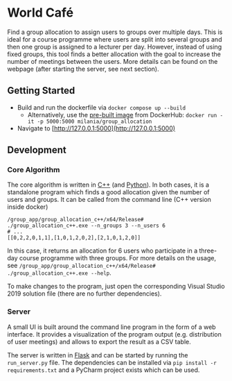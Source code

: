 # World Café
Find a group allocation to assign users to groups over multiple days. This is ideal for a course programme where users are split into several groups and then one group is assigned to a lecturer per day. However, instead of using fixed groups, this tool finds a better allocation with the goal to increase the number of meetings between the users. More details can be found on the webpage (after starting the server, see next section).

## Getting Started
- Build and run the dockerfile via `docker compose up --build`
   - Alternatively, use the [pre-built image](https://hub.docker.com/r/milania/group_allocation) from DockerHub: `docker run -it -p 5000:5000 milania/group_allocation`
- Navigate to [http://127.0.0.1:5000](http://127.0.0.1:5000)

## Development
### Core Algorithm
The core algorithm is written in [C++](group_allocation_c++) (and [Python](group_allocation_python)). In both cases, it is a standalone program which finds a good allocation given the number of users and groups. It can be called from the command line (C++ version inside docker)
```
/group_app/group_allocation_c++/x64/Release# ./group_allocation_c++.exe --n_groups 3 --n_users 6
# ...
[[0,2,2,0,1,1],[1,0,1,2,0,2],[2,1,0,1,2,0]]
```
In this case, it returns an allocation for 6 users who participate in a three-day course programme with three groups. For more details on the usage, see `/group_app/group_allocation_c++/x64/Release# ./group_allocation_c++.exe --help`.

To make changes to the program, just open the corresponding Visual Studio 2019 solution file (there are no further dependencies).

### Server
A small UI is built around the command line program in the form of a web interface. It provides a visualization of the program output (e.g. distribution of user meetings) and allows to export the result as a CSV table.

The server is written in [Flask](https://palletsprojects.com/p/flask/) and can be started by running the `run_server.py` file. The dependencies can be installed via `pip install -r requirements.txt` and a PyCharm project exists which can be used.

